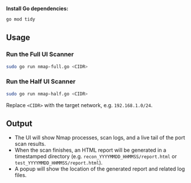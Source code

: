 **Install Go dependencies:**
   ```sh
   go mod tidy
   ```

## Usage

### Run the Full UI Scanner
```sh
sudo go run nmap-full.go <CIDR>
```

### Run the Half UI Scanner
```sh
sudo go run nmap-half.go <CIDR>
```

Replace `<CIDR>` with the target network, e.g. `192.168.1.0/24`.

## Output
- The UI will show Nmap processes, scan logs, and a live tail of the port scan results.
- When the scan finishes, an HTML report will be generated in a timestamped directory (e.g. `recon_YYYYMMDD_HHMMSS/report.html` or `test_YYYYMMDD_HHMMSS/report.html`).
- A popup will show the location of the generated report and related log files.

